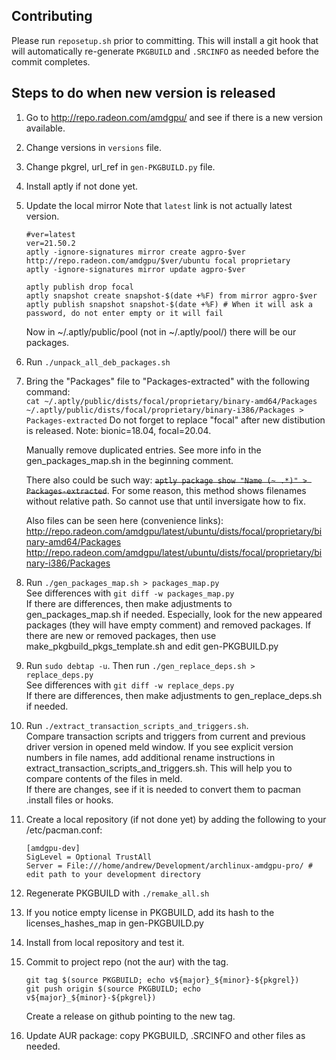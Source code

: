 ## Contributing

Please run `reposetup.sh` prior to committing. This will install a git hook
that will automatically re-generate `PKGBUILD` and `.SRCINFO` as needed
before the commit completes.

## Steps to do when new version is released
1. Go to http://repo.radeon.com/amdgpu/ and see if there is a new version available.
1. Change versions in `versions` file.
1. Change pkgrel, url_ref in `gen-PKGBUILD.py` file.
1. Install aptly if not done yet.
1. Update the local mirror
   Note that `latest` link is not actually latest version.
   ```
   #ver=latest
   ver=21.50.2
   aptly -ignore-signatures mirror create agpro-$ver http://repo.radeon.com/amdgpu/$ver/ubuntu focal proprietary 
   aptly -ignore-signatures mirror update agpro-$ver

   aptly publish drop focal
   aptly snapshot create snapshot-$(date +%F) from mirror agpro-$ver
   aptly publish snapshot snapshot-$(date +%F) # When it will ask a password, do not enter empty or it will fail
   ```

   Now in ~/.aptly/public/pool (not in ~/.aptly/pool/) there will be our packages.
1. Run `./unpack_all_deb_packages.sh`
1. Bring the "Packages" file to "Packages-extracted" with the following command:  
   `cat ~/.aptly/public/dists/focal/proprietary/binary-amd64/Packages ~/.aptly/public/dists/focal/proprietary/binary-i386/Packages > Packages-extracted`
   Do not forget to replace "focal" after new distibution is released. Note: bionic=18.04, focal=20.04.
   
   Manually remove duplicated entries. See more info in the gen_packages_map.sh in the beginning comment.

   There also could be such way: <s>`aptly package show "Name (~ .*)" > Packages-extracted`</s>. For some reason, this method shows filenames without relative path. So cannot use that until inversigate how to fix.
   
   Also files can be seen here (convenience links):
   http://repo.radeon.com/amdgpu/latest/ubuntu/dists/focal/proprietary/binary-amd64/Packages  
   http://repo.radeon.com/amdgpu/latest/ubuntu/dists/focal/proprietary/binary-i386/Packages
1. Run `./gen_packages_map.sh > packages_map.py`  
   See differences with `git diff -w packages_map.py`  
   If there are differences, then make adjustments to gen_packages_map.sh if needed. Especially, look for the new appeared packages (they will have empty comment) and removed packages. If there are new or removed packages, then use make_pkgbuild_pkgs_template.sh and edit gen-PKGBUILD.py
1. Run `sudo debtap -u`. Then run `./gen_replace_deps.sh > replace_deps.py`  
   See differences with `git diff -w replace_deps.py`  
   If there are differences, then make adjustments to gen_replace_deps.sh if needed.
1. Run `./extract_transaction_scripts_and_triggers.sh`.  
   Compare transaction scripts and triggers from current and previous driver version in opened meld window.
   If you see explicit version numbers in file names, add additional rename instructions in extract_transaction_scripts_and_triggers.sh. This will help you to compare contents of the files in meld.  
   If there are changes, see if it is needed to convert them to pacman .install files or hooks.
1. Create a local repository (if not done yet) by adding the following to your /etc/pacman.conf:
    ```
    [amdgpu-dev]
    SigLevel = Optional TrustAll
    Server = File:///home/andrew/Development/archlinux-amdgpu-pro/ # edit path to your development directory
    ```
1. Regenerate PKGBUILD with `./remake_all.sh`
1. If you notice empty license in PKGBUILD, add its hash to the licenses_hashes_map in gen-PKGBUILD.py
1. Install from local repository and test it.
1. Commit to project repo (not the aur) with the tag.
    ```
    git tag $(source PKGBUILD; echo v${major}_${minor}-${pkgrel})
    git push origin $(source PKGBUILD; echo v${major}_${minor}-${pkgrel})
    ```
   Create a release on github pointing to the new tag.
1. Update AUR package: copy PKGBUILD, .SRCINFO and other files as needed.
